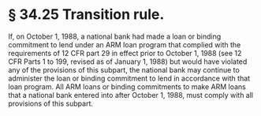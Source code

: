# § 34.25   Transition rule.

If, on October 1, 1988, a national bank had made a loan or binding commitment to lend under an ARM loan program that complied with the requirements of 12 CFR part 29 in effect prior to October 1, 1988 (see 12 CFR Parts 1 to 199, revised as of January 1, 1988) but would have violated any of the provisions of this subpart, the national bank may continue to administer the loan or binding commitment to lend in accordance with that loan program. All ARM loans or binding commitments to make ARM loans that a national bank entered into after October 1, 1988, must comply with all provisions of this subpart. 




